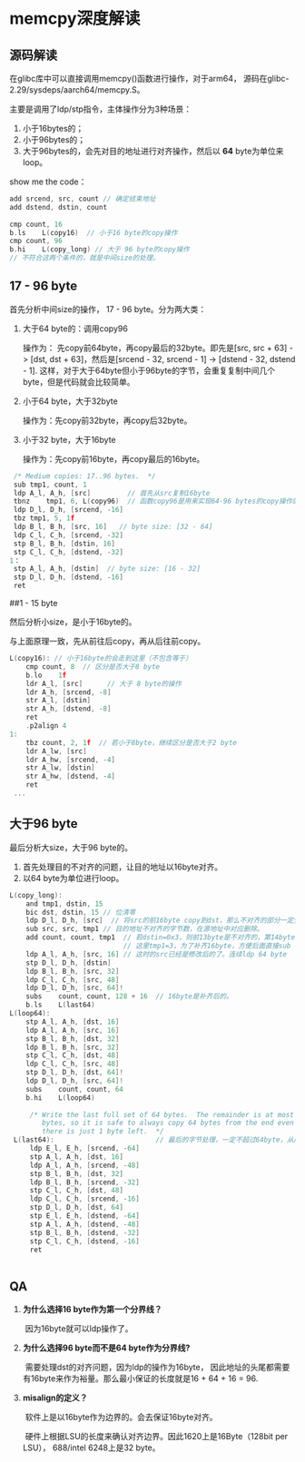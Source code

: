 # memcpy深度解读

## 源码解读

在glibc库中可以直接调用memcpy()函数进行操作，对于arm64， 源码在glibc-2.29/sysdeps/aarch64/memcpy.S。

主要是调用了ldp/stp指令，主体操作分为3种场景：

1. 小于16bytes的；
2. 小于96bytes的；
3. 大于96bytes的，会先对目的地址进行对齐操作，然后以 **64** byte为单位来loop。

show me the code：

``` c
add srcend, src, count // 确定结束地址
add dstend, dstin, count
    
cmp count, 16
b.ls    L(copy16)  // 小于16 byte的copy操作
cmp count, 96
b.hi    L(copy_long) // 大于 96 byte的copy操作
// 不符合这两个条件的，就是中间size的处理。
```

## 17 - 96 byte

首先分析中间size的操作， 17 - 96 byte。分为两大类：

1. 大于64 byte的：调用copy96

   操作为： 先copy前64byte，再copy最后的32byte。即先是[src, src + 63]  -> [dst, dst + 63]，然后是[srcend - 32, srcend - 1] -> [dstend - 32, dstend - 1]. 这样，对于大于64byte但小于96byte的字节，会重复复制中间几个byte，但是代码就会比较简单。

2. 小于64 byte，大于32byte

   操作为：先copy前32byte，再copy后32byte。

3. 小于32 byte，大于16byte

   操作为：先copy前16byte，再copy最后的16byte。

``` c
 /* Medium copies: 17..96 bytes.  */
 sub tmp1, count, 1
 ldp A_l, A_h, [src]		 // 首先从src复制16byte
 tbnz    tmp1, 6, L(copy96)  // 函数copy96是用来实现64-96 bytes的copy操作的。
 ldp D_l, D_h, [srcend, -16]
 tbz tmp1, 5, 1f
 ldp B_l, B_h, [src, 16]   // byte size: [32 - 64]
 ldp C_l, C_h, [srcend, -32]
 stp B_l, B_h, [dstin, 16]
 stp C_l, C_h, [dstend, -32]
1：
 stp A_l, A_h, [dstin]  // byte size: [16 - 32]
 stp D_l, D_h, [dstend, -16]
 ret
```

##1 - 15 byte

然后分析小size，是小于16byte的。

与上面原理一致，先从前往后copy，再从后往前copy。

``` c
L(copy16): // 小于16byte的会走到这里（不包含等于）
    cmp count, 8  // 区分是否大于8 byte
    b.lo    1f
    ldr A_l, [src]      // 大于 8 byte的操作
    ldr A_h, [srcend, -8]
    str A_l, [dstin]
    str A_h, [dstend, -8]
    ret
    .p2align 4
1:
    tbz count, 2, 1f  // 若小于8byte，继续区分是否大于2 byte
    ldr A_lw, [src]
    ldr A_hw, [srcend, -4]
    str A_lw, [dstin]
    str A_hw, [dstend, -4]
    ret
 ...
```

## 大于96 byte

最后分析大size，大于96 byte的。

1. 首先处理目的不对齐的问题，让目的地址以16byte对齐。
2. 以64 byte为单位进行loop。

``` c
L(copy_long):
    and tmp1, dstin, 15
    bic dst, dstin, 15 // 位清零
    ldp D_l, D_h, [src]  // 将src的前16byte copy到dst，那么不对齐的部分一定全部被copy过去了。
    sub src, src, tmp1 // 目的地址不对齐的字节数，在源地址中对应删除。
    add count, count, tmp1  // 若dstin=0x3，则前13byte是不对齐的，第14byte一定是对齐的。
        					// 这里tmp1=3，为了补齐16byte，方便后面直接sub 16.
    ldp A_l, A_h, [src, 16] // 这时的src已经是修改后的了。连续ldp 64 byte 
    stp D_l, D_h, [dstin]
    ldp B_l, B_h, [src, 32]
    ldp C_l, C_h, [src, 48]
    ldp D_l, D_h, [src, 64]!
    subs    count, count, 128 + 16  // 16byte是补齐后的。
    b.ls    L(last64)
L(loop64):
    stp A_l, A_h, [dst, 16]
    ldp A_l, A_h, [src, 16]
    stp B_l, B_h, [dst, 32]
    ldp B_l, B_h, [src, 32]
    stp C_l, C_h, [dst, 48]
    ldp C_l, C_h, [src, 48]
    stp D_l, D_h, [dst, 64]!
    ldp D_l, D_h, [src, 64]!
    subs    count, count, 64
    b.hi    L(loop64)
        
     /* Write the last full set of 64 bytes.  The remainder is at most 64
        bytes, so it is safe to always copy 64 bytes from the end even if
        there is just 1 byte left.  */
 L(last64):							// 最后的字节处理，一定不超过64byte，从后往前处理。
     ldp E_l, E_h, [srcend, -64]
     stp A_l, A_h, [dst, 16]
     ldp A_l, A_h, [srcend, -48]
     stp B_l, B_h, [dst, 32]
     ldp B_l, B_h, [srcend, -32]
     stp C_l, C_h, [dst, 48]
     ldp C_l, C_h, [srcend, -16]
     stp D_l, D_h, [dst, 64]
     stp E_l, E_h, [dstend, -64]
     stp A_l, A_h, [dstend, -48]
     stp B_l, B_h, [dstend, -32]
     stp C_l, C_h, [dstend, -16]
     ret
 
```

## QA

1. **为什么选择16 byte作为第一个分界线？**

   ​	因为16byte就可以ldp操作了。

   

2. **为什么选择96 byte而不是64 byte作为分界线?**

   ​	需要处理dst的对齐问题，因为ldp的操作为16byte， 因此地址的头尾都需要有16byte来作为裕量。那么最小保证的长度就是16 + 64 + 16 = 96.

   

3. **misalign的定义？**

   ​	软件上是以16byte作为边界的。会去保证16byte对齐。

   ​	硬件上根据LSU的长度来确认对齐边界。因此1620上是16Byte（128bit per LSU）， 688/intel 6248上是32 byte。
